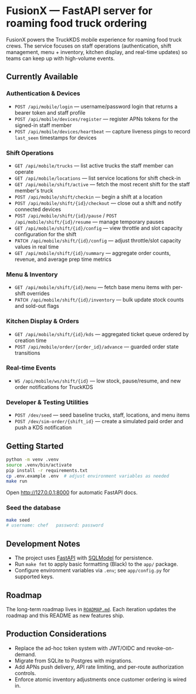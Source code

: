# FusionX — FastAPI server for roaming food truck ordering

FusionX powers the TruckKDS mobile experience for roaming food truck crews. The service focuses on staff
operations (authentication, shift management, menu + inventory, kitchen display, and real-time updates) so
teams can keep up with high-volume events.

## Currently Available

### Authentication & Devices
- `POST /api/mobile/login` — username/password login that returns a bearer token and staff profile
- `POST /api/mobile/devices/register` — register APNs tokens for the signed-in staff member
- `POST /api/mobile/devices/heartbeat` — capture liveness pings to record `last_seen` timestamps for devices

### Shift Operations
- `GET /api/mobile/trucks` — list active trucks the staff member can operate
- `GET /api/mobile/locations` — list service locations for shift check-in
- `GET /api/mobile/shift/active` — fetch the most recent shift for the staff member's truck
- `POST /api/mobile/shift/checkin` — begin a shift at a location
- `POST /api/mobile/shift/{id}/checkout` — close out a shift and notify connected devices
- `POST /api/mobile/shift/{id}/pause` / `POST /api/mobile/shift/{id}/resume` — manage temporary pauses
- `GET /api/mobile/shift/{id}/config` — view throttle and slot capacity configuration for the shift
- `PATCH /api/mobile/shift/{id}/config` — adjust throttle/slot capacity values in real time
- `GET /api/mobile/shift/{id}/summary` — aggregate order counts, revenue, and average prep time metrics

### Menu & Inventory
- `GET /api/mobile/shift/{id}/menu` — fetch base menu items with per-shift overrides
- `PATCH /api/mobile/shift/{id}/inventory` — bulk update stock counts and sold-out flags

### Kitchen Display & Orders
- `GET /api/mobile/shift/{id}/kds` — aggregated ticket queue ordered by creation time
- `POST /api/mobile/order/{order_id}/advance` — guarded order state transitions

### Real-time Events
- `WS /api/mobile/ws/shift/{id}` — low stock, pause/resume, and new order notifications for TruckKDS

### Developer & Testing Utilities
- `POST /dev/seed` — seed baseline trucks, staff, locations, and menu items
- `POST /dev/sim-order/{shift_id}` — create a simulated paid order and push a KDS notification

## Getting Started
```bash
python -m venv .venv
source .venv/bin/activate
pip install -r requirements.txt
cp .env.example .env  # adjust environment variables as needed
make run
```
Open http://127.0.0.1:8000 for automatic FastAPI docs.

### Seed the database
```bash
make seed
# username: chef   password: password
```

## Development Notes
- The project uses [FastAPI](https://fastapi.tiangolo.com/) with [SQLModel](https://sqlmodel.tiangolo.com/) for persistence.
- Run `make fmt` to apply basic formatting (Black) to the `app/` package.
- Configure environment variables via `.env`; see `app/config.py` for supported keys.

## Roadmap
The long-term roadmap lives in [`ROADMAP.md`](ROADMAP.md). Each iteration updates the roadmap and this README as new features
ship.

## Production Considerations
- Replace the ad-hoc token system with JWT/OIDC and revoke-on-demand.
- Migrate from SQLite to Postgres with migrations.
- Add APNs push delivery, API rate limiting, and per-route authorization controls.
- Enforce atomic inventory adjustments once customer ordering is wired in.
